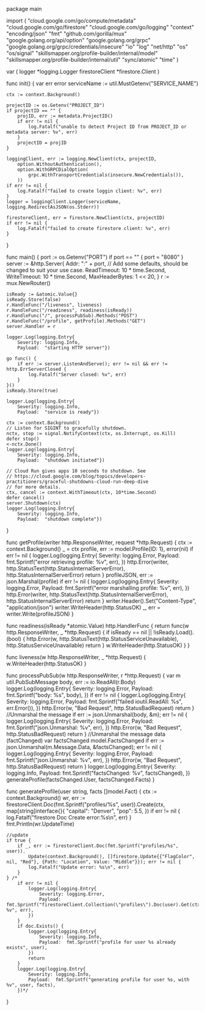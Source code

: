 package main

import (
	"cloud.google.com/go/compute/metadata"
	"cloud.google.com/go/firestore"
	"cloud.google.com/go/logging"
	"context"
	"encoding/json"
	"fmt"
	"github.com/gorilla/mux"
	"google.golang.org/api/option"
	"google.golang.org/grpc"
	"google.golang.org/grpc/credentials/insecure"
	"io"
	"log"
	"net/http"
	"os"
	"os/signal"
	"skillsmapper.org/profile-builder/internal/model"
	"skillsmapper.org/profile-builder/internal/util"
	"sync/atomic"
	"time"
)

var (
	logger          *logging.Logger
	firestoreClient *firestore.Client
)

func init() {
	var err error
	serviceName := util.MustGetenv("SERVICE_NAME")

	ctx := context.Background()

	projectID := os.Getenv("PROJECT_ID")
	if projectID == "" {
		projID, err := metadata.ProjectID()
		if err != nil {
			log.Fatalf("unable to detect Project ID from PROJECT_ID or metadata server: %v", err)
		}
		projectID = projID
	}

	loggingClient, err := logging.NewClient(ctx, projectID,
		option.WithoutAuthentication(),
		option.WithGRPCDialOption(
			grpc.WithTransportCredentials(insecure.NewCredentials()),
		))
	if err != nil {
		log.Fatalf("failed to create loggin client: %v", err)
	}
	logger = loggingClient.Logger(serviceName, logging.RedirectAsJSON(os.Stderr))

	firestoreClient, err = firestore.NewClient(ctx, projectID)
	if err != nil {
		log.Fatalf("failed to create firestore client: %v", err)
	}
}

func main() {
	port := os.Getenv("PORT")
	if port == "" {
		port = "8080"
	}
	server := &http.Server{
		Addr: ":" + port,
		// Add some defaults, should be changed to suit your use case.
		ReadTimeout:    10 * time.Second,
		WriteTimeout:   10 * time.Second,
		MaxHeaderBytes: 1 << 20,
	}
	r := mux.NewRouter()

	isReady := &atomic.Value{}
	isReady.Store(false)
	r.HandleFunc("/liveness", liveness)
	r.HandleFunc("/readiness", readiness(isReady))
	r.HandleFunc("/", processPubSub).Methods("POST")
	r.HandleFunc("/profile", getProfile).Methods("GET")
	server.Handler = r

	logger.Log(logging.Entry{
		Severity: logging.Info,
		Payload:  "starting HTTP server"})

	go func() {
		if err := server.ListenAndServe(); err != nil && err != http.ErrServerClosed {
			log.Fatalf("Server closed: %v", err)
		}
	}()
	isReady.Store(true)

	logger.Log(logging.Entry{
		Severity: logging.Info,
		Payload:  "service is ready"})

	ctx := context.Background()
	// Listen for SIGINT to gracefully shutdown.
	nctx, stop := signal.NotifyContext(ctx, os.Interrupt, os.Kill)
	defer stop()
	<-nctx.Done()
	logger.Log(logging.Entry{
		Severity: logging.Info,
		Payload:  "shutdown initiated"})

	// Cloud Run gives apps 10 seconds to shutdown. See
	// https://cloud.google.com/blog/topics/developers-practitioners/graceful-shutdowns-cloud-run-deep-dive
	// for more details.
	ctx, cancel := context.WithTimeout(ctx, 10*time.Second)
	defer cancel()
	server.Shutdown(ctx)
	logger.Log(logging.Entry{
		Severity: logging.Info,
		Payload:  "shutdown complete"})
}

func getProfile(writer http.ResponseWriter, request *http.Request) {
	ctx := context.Background()
	_ = ctx
	profile, err := model.Profile{ID: 1}, error(nil)
	if err != nil {
		logger.Log(logging.Entry{
			Severity: logging.Error,
			Payload:  fmt.Sprintf("error retrieving profile: %v", err),
		})
		http.Error(writer, http.StatusText(http.StatusInternalServerError), http.StatusInternalServerError)
		return
	}
	profileJSON, err := json.Marshal(profile)
	if err != nil {
		logger.Log(logging.Entry{
			Severity: logging.Error,
			Payload:  fmt.Sprintf("error marshalling profile: %v", err),
		})
		http.Error(writer, http.StatusText(http.StatusInternalServerError), http.StatusInternalServerError)
		return
	}
	writer.Header().Set("Content-Type", "application/json")
	writer.WriteHeader(http.StatusOK)
	_, err = writer.Write(profileJSON)
}

func readiness(isReady *atomic.Value) http.HandlerFunc {
	return func(w http.ResponseWriter, _ *http.Request) {
		if isReady == nil || !isReady.Load().(bool) {
			http.Error(w, http.StatusText(http.StatusServiceUnavailable), http.StatusServiceUnavailable)
			return
		}
		w.WriteHeader(http.StatusOK)
	}
}

func liveness(w http.ResponseWriter, _ *http.Request) {
	w.WriteHeader(http.StatusOK)
}

func processPubSub(w http.ResponseWriter, r *http.Request) {
	var m util.PubSubMessage
	body, err := io.ReadAll(r.Body)
	logger.Log(logging.Entry{
		Severity: logging.Error,
		Payload:  fmt.Sprintf("body: %s", body),
	})
	if err != nil {
		logger.Log(logging.Entry{
			Severity: logging.Error,
			Payload:  fmt.Sprintf("failed ioutil.ReadAll: %s", err.Error()),
		})
		http.Error(w, "Bad Request", http.StatusBadRequest)
		return
	}
	//Unmarshal the message
	if err := json.Unmarshal(body, &m); err != nil {
		logger.Log(logging.Entry{
			Severity: logging.Error,
			Payload:  fmt.Sprintf("json.Unmarshal: %v", err),
		})
		http.Error(w, "Bad Request", http.StatusBadRequest)
		return
	}
	//Unmarshal the message data (factChanged)
	var factsChanged model.FactsChanged
	if err := json.Unmarshal(m.Message.Data, &factsChanged); err != nil {
		logger.Log(logging.Entry{
			Severity: logging.Error,
			Payload:  fmt.Sprintf("json.Unmarshal: %v", err),
		})
		http.Error(w, "Bad Request", http.StatusBadRequest)
		return
	}
	logger.Log(logging.Entry{
		Severity: logging.Info,
		Payload:  fmt.Sprintf("factsChanged: %v", factsChanged),
	})
	generateProfile(factsChanged.User, factsChanged.Facts)
}

func generateProfile(user string, facts []model.Fact) {
	ctx := context.Background()
	wr, err := firestoreClient.Doc(fmt.Sprintf("profiles/%s", user)).Create(ctx, map[string]interface{}{
		"capital": "Denver",
		"pop":     5.5,
	})
	if err != nil {
		log.Fatalf("firestore Doc Create error:%s\n", err)
	}
	fmt.Println(wr.UpdateTime)

	//update
	if true {
		if _, err := firestoreClient.Doc(fmt.Sprintf("profiles/%s", user)).
			Update(context.Background(), []firestore.Update{{"FlagColor", nil, "Red"}, {Path: "Location", Value: "Middle"}}); err != nil {
			log.Fatalf("Update error: %s\n", err)
		}
	} /*
		if err != nil {
			logger.Log(logging.Entry{
				Severity: logging.Error,
				Payload:  fmt.Sprintf("firestoreClient.Collection(\"profiles\").Doc(user).Get(ctx): %v", err),
			})
		}
		if doc.Exists() {
			logger.Log(logging.Entry{
				Severity: logging.Info,
				Payload:  fmt.Sprintf("profile for user %s already exists", user),
			})
			return
		}
		logger.Log(logging.Entry{
			Severity: logging.Info,
			Payload:  fmt.Sprintf("generating profile for user %s, with %v", user, facts),
		})*/
}
